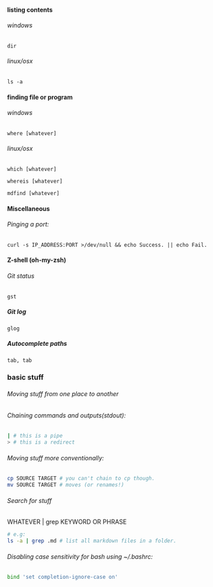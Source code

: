 #### listing contents  

###### windows  
    dir   
    
###### linux/osx  
    ls -a   
    
#### finding file or program  

###### windows  
    where [whatever]  
    
###### linux/osx   
    which [whatever]  
    
    whereis [whatever]  
    
    mdfind [whatever]

#### Miscellaneous

###### Pinging a port:

    curl -s IP_ADDRESS:PORT >/dev/null && echo Success. || echo Fail.

#### Z-shell (oh-my-zsh)

###### Git status

    gst

##### Git log

    glog
    
##### Autocomplete paths

    tab, tab
    
### basic stuff

###### Moving stuff from one place to another

###### Chaining commands and outputs(stdout):
```sh
| # this is a pipe
> # this is a redirect
```

###### Moving stuff more conventionally:
```sh
cp SOURCE TARGET # you can't chain to cp though.
mv SOURCE TARGET # moves (or renames!)
```

###### Search for stuff

WHATEVER | grep KEYWORD OR PHRASE
```sh
# e.g:
ls -a | grep .md # list all markdown files in a folder.
```

###### Disabling case sensitivity for bash using ~/.bashrc:

```sh
bind 'set completion-ignore-case on'
```

